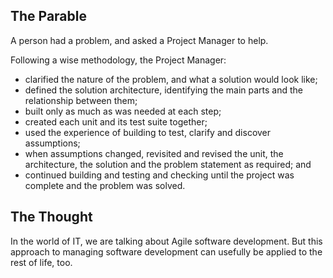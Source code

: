 [//]: # (Author: p1)

[//]: # (Created: 25/06/2022 11:29)

[//]: # (Changed: 26/06/2022 19:23)

## The Parable

A person had a problem, and asked a Project Manager to help.

Following a wise methodology, the Project Manager:

*    clarified the nature of the problem, and what a solution would look like;
*    defined the solution architecture, identifying the main parts and the relationship between them;
*    built only as much as was needed at each step;
*    created each unit and its test suite together;
*    used the experience of building to test, clarify and discover assumptions;
*    when assumptions changed, revisited and revised the unit, the architecture, the solution and the problem statement as required; and
*    continued building and testing and checking until the project was complete and the problem was solved.

## The Thought

In the world of IT, we are talking about Agile software development.  But this approach to managing software development can usefully be applied to the rest of life, too.
